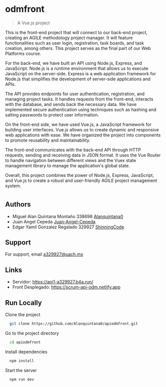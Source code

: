 # odmfront

> A Vue.js project

This is the front-end project that will connect to our back-end project, creating an AGILE methodology project manager. It will feature functionalities such as user login, registration, task boards, and task creation, among others. This project serves as the final part of our Web Platforms course.

For the back-end, we have built an API using Node.js, Express, and JavaScript. Node.js is a runtime environment that allows us to execute JavaScript on the server-side. Express is a web application framework for Node.js that simplifies the development of server-side applications and APIs.

The API provides endpoints for user authentication, registration, and managing project tasks. It handles requests from the front-end, interacts with the database, and sends back the necessary data. We have implemented secure authentication using techniques such as hashing and salting passwords to protect user information.

On the front-end side, we have used Vue.js, a JavaScript framework for building user interfaces. Vue.js allows us to create dynamic and responsive web applications with ease. We have organized the project into components to promote reusability and maintainability.

The front-end communicates with the back-end API through HTTP requests, sending and receiving data in JSON format. It uses the Vue Router to handle navigation between different views and the Vuex state management library to manage the application's global state.

Overall, this project combines the power of Node.js, Express, JavaScript, and Vue.js to create a robust and user-friendly AGILE project management system.
#

## Authors

- Miguel Alan Quintana Montaño 338698 [Alanquintana0](https://github.com/Alanquintana0)
- Juan Angel Cepeda [Juan-Angel-Cepeda](https://github.com/Juan-Angel-Cepeda)
- Edgar Yamil Gonzalez Regalado 329927 [ShinningCode](https://github.com/ShinningCode)


## Support

For support, email a329927@uach.mx

## Links
- Servidor: https://api1-a329927.b4a.run/
- Front Desplegado: https://scrum-api-odm.netlify.app

## Run Locally

Clone the project

```bash
  git clone https://github.com/Alanquintana0/apiodmfront.git
```

Go to the project directory

```bash
  cd apiodmfront
```

Install dependencies

```bash
  npm install
```

Start the server

```bash
  npm run dev
```

